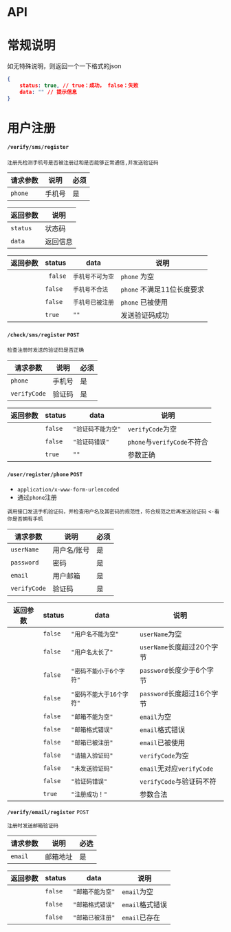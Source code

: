 # API



# 常规说明

如无特殊说明，则返回一个一下格式的json

```json
{
    status: true, // true：成功， false：失败
    data: "" // 提示信息
}
```



# 用户注册

#### **`/verify/sms/register`**

`注册先检测手机号是否被注册过和是否能够正常通信,并发送验证码`

| 请求参数 | 说明   | 必须 |
| -------- | ------ | ---- |
| `phone`  | 手机号 | 是   |

| 返回参数 | 说明     |
| -------- | -------- |
| `status` | 状态码   |
| `data`   | 返回信息 |

| 返回参数 | status   | data             | 说明                       |
| -------- | -------- | ---------------- | -------------------------- |
|          | ` false` | `手机号不可为空` | `phone` 为空               |
|          | `false`  | `手机号不合法`   | `phone` 不满足11位长度要求 |
|          | `false`  | `手机号已被注册` | `phone` 已被使用           |
|          | `true`   | `""`             | 发送验证码成功             |

#### `/check/sms/register` `POST`

`检查注册时发送的验证码是否正确`

| 请求参数     | 说明   | 必须 |
| ------------ | ------ | ---- |
| `phone`      | 手机号 | 是   |
| `verifyCode` | 验证码 | 是   |

| 返回参数 | status  | data               | 说明                        |
| -------- | ------- | ------------------ | --------------------------- |
|          | `false` | `"验证码不能为空"` | `verifyCode`为空            |
|          | `false` | `"验证码错误"`     | `phone`与`verifyCode`不符合 |
|          | `true`  | `""`               | 参数正确                    |



#### `/user/register/phone` `POST`

- `application/x-www-form-urlencoded`
- 通过`phone`注册

`调用接口发送手机验证码，并检查用户名及其密码的规范性，符合规范之后再发送验证码` `<-看你是否拥有手机`

| 请求参数     | 说明        | 必须 |
| ------------ | ----------- | ---- |
| `userName`   | 用户名/账号 | 是   |
| `password`   | 密码        | 是   |
| `email`      | 用户邮箱    | 是   |
| `verifyCode` | 验证码      | 是   |

| 返回参数 | status  | data                     | 说明                       |
| -------- | ------- | ------------------------ | -------------------------- |
|          | `false` | `"用户名不能为空"`       | `userName`为空             |
|          | `false` | `"用户名太长了"`         | `userName`长度超过20个字节 |
|          | `false` | `"密码不能小于6个字符"`  | `password`长度少于6个字节  |
|          | `false` | `"密码不能大于16个字符"` | `password`长度超过16个字节 |
|          | `false` | `"邮箱不能为空"`         | `email`为空                |
|          | `false` | `"邮箱格式错误"`         | `email`格式错误            |
|          | `false` | `"邮箱已被注册"`         | `email`已被使用            |
|          | `false` | `"请输入验证码"`         | `verifyCode`为空           |
|          | `false` | `"未发送验证码"`         | `email`无对应`verifyCode`  |
|          | `false` | `"验证码错误"`           | `verifyCode`与验证码不符   |
|          | `true`  | `"注册成功！"`           | 参数合法                   |

**`/verify/email/register`** `POST`

`注册时发送邮箱验证码`

| 请求参数 | 说明     | 必选 |
| -------- | -------- | ---- |
| `email`  | 邮箱地址 | 是   |

| 返回参数 | status  | data             | 说明            |
| -------- | ------- | ---------------- | --------------- |
|          | `false` | `"邮箱不能为空"` | `email`为空     |
|          | `false` | `"邮箱格式错误"` | `email`格式错误 |
|          | `false` | `"邮箱已被注册"` | `email`已存在   |

